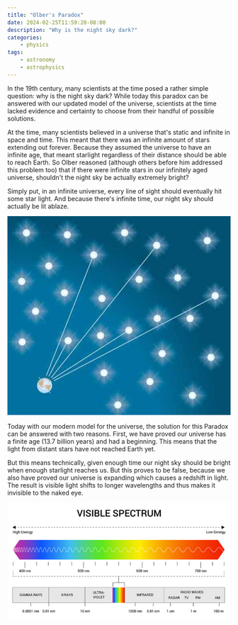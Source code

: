 ```yaml
---
title: "Olber's Paradox"
date: 2024-02-25T11:59:20-08:00
description: "Why is the night sky dark?"
categories:
    - physics
tags:
    - astronomy 
    - astrophysics
---
```


In the 19th century, many scientists at the time posed a rather simple question: why is the night sky dark? While today this paradox can be answered with our updated model of the universe, scientists at the time lacked evidence and certainty to choose from their handful of possible solutions. 

At the time, many scientists believed in a universe that's static and infinite in space and time. This meant that there was an infinite amount of stars extending out forever. Because they assumed the universe to have an infinite age, that meant starlight regardless of their distance should be able to reach Earth. So Olber reasoned (although others before him addressed this problem too) that if there were infinite stars in our infinitely aged universe, shouldn't the night sky be actually extremely bright?


Simply put, in an infinite universe, every line of sight should eventually hit some star light. And because there's infinite time, our night sky should actually be lit ablaze. 

![Every line of sight from Earth meets a star](olberparadox.jpg)


Today with our modern model for the universe, the solution for this Paradox can be answered with two reasons. First, we have proved our universe has a finite age (13.7 billion years) and had a beginning. This means that the light from distant stars have not reached Earth yet. 

But this means technically, given enough time our night sky should be bright when enough starlight reaches us. But this proves to be false, because we also have proved our universe is expanding which causes a redshift in light. The result is visible light shifts to longer wavelengths and thus makes it invisible to the naked eye.

![Electromagnetic Spectrum](spectrum_2.jpg)
